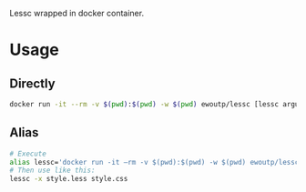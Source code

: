 Lessc wrapped in docker container.

# Usage

## Directly

```sh
docker run -it --rm -v $(pwd):$(pwd) -w $(pwd) ewoutp/lessc [lessc arguments]
```

## Alias

```sh
# Execute
alias lessc='docker run -it –rm -v $(pwd):$(pwd) -w $(pwd) ewoutp/lessc '
# Then use like this:
lessc -x style.less style.css
```
